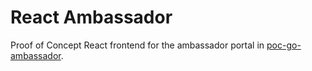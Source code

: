# React Ambassador

Proof of Concept React frontend for the ambassador portal in [poc-go-ambassador](https://github.com/Phk13/poc-go-ambassador).